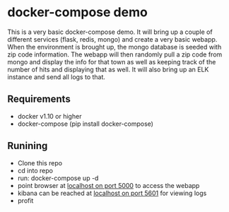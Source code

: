 # docker-compose demo

This is a very basic docker-compose demo.  It will bring up a couple of different services (flask, redis, mongo) and create a very basic webapp.  When the environment is brought up, the mongo database is seeded with zip code information.  The webapp will then randomly pull a zip code from mongo and display the info for that town as well as keeping track of the number of hits and displaying that as well.  It will also bring up an ELK instance and send all logs to that.

## Requirements

- docker v1.10 or higher
- docker-compose (pip install docker-compose)

## Runining

* Clone this repo
* cd into repo
* run: docker-compose up -d
* point browser at [localhost on port 5000](http://localhost:5000) to access the webapp
* kibana can be reached at [localhost on port 5601](http://localhost:5601) for viewing logs
* profit
